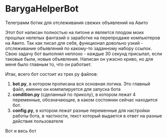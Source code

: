 # BarygaHelperBot
Телеграмм ботик для отслеживания свежих объявлений на Авито

Этот бот написан полностью на питоне и является плодом моих прошлых нелепых фантазий о заработке на перепродаже компьютеров на Авито. Так как писал для себя, функционал довольно узкий - отслеживание объявлений по какому-то заданному набору ссылок. Свою задачу бот выполнял неплохо - каждые 30 секунд присылал, если таковые были, новые объявления. Написан он ужасно криво, но для меня было главным то, что он работает.

Итак, всего бот состоит из трех py файлов:
1) **bot.py**, в котором прописана вся основная логика. Это главный файл, именно он компилируется для запуска бота
2) **condition.py** (сделанный по приколу), в котором лежат 4 переменные, обозначающие, в каком состоянии сейчас находится бот.
3) **config.py**, в котором лежат разные переменные для настройки работы бота, в частности, текст который выдается в ответ на разные действия пользователя

Вот и весь бот

